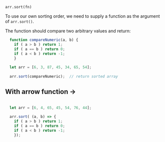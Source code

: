 `arr.sort(fn)`

To use our own sorting order, we need to supply a function as the argument of `arr.sort()`.

The function should compare two arbitrary values and return:

```javascript
  function compareNumeric(a, b) {
    if ( a > b ) return 1;
    if ( a == b ) return 0;
    if ( a < b ) return -1;
    }
    
  let arr = [6, 3, 87, 45, 34, 65, 54];
  
  arr.sort(compareNumeric);  // return sorted array
  ```
  
  ## With arrow function ->
  
```javascript
 
  let arr = [6, 4, 65, 45, 54, 76, 44]; 
 
  arr.sort( (a, b) => {
    if ( a > b ) return 1;
    if ( a == b ) return 0;
    if ( a < b ) return -1;
    });
```
